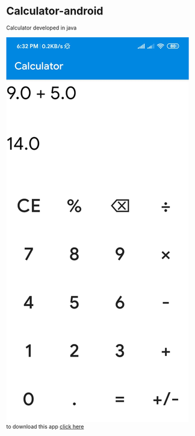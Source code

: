 # Calculator-android

Calculator developed in java <br>
<br>
![](app/src/main/res/drawable/calculator.jpeg)<br>
to download this app [click here](https://github.com/pavankumarallu/Calculator-android/raw/master/app/release/app-release.apk)
